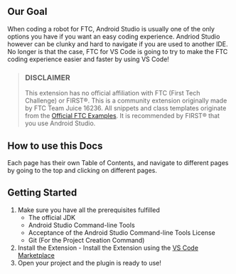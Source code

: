 ## Our Goal
When coding a robot for FTC, Android Studio is usually one of the only options you have if you want an easy coding experience. Andriod Studio however can be clunky and hard to navigate if you are used to another IDE. No longer is that the case, FTC for VS Code is going to try to make the FTC coding experience easier and faster by using VS Code!

> ### **DISCLAIMER**
>
> This extension has no official affiliation with FTC (First Tech Challenge) or FIRST®. This is a community extension originally made by FTC Team Juice 16236. All snippets and class templates originate from the [Official FTC Examples](https://github.com/FIRST-Tech-Challenge/FtcRobotController/tree/master/FtcRobotController/src/main/java/org/firstinspires/ftc/robotcontroller/external/samples). It is recommended by FIRST® that you use Android Studio.

## How to use this Docs
Each page has their own Table of Contents, and navigate to different pages by going to the top and clicking on different pages.

## Getting Started
1. Make sure you have all the prerequisites fulfilled
   - The official JDK
   - Android Studio Command-line Tools
   - Acceptance of the Android Studio Command-line Tools License
   - Git (For the Project Creation Command) 
2. Install the Extension - Install the Extension using the [VS Code Marketplace](https://marketplace.visualstudio.com/items?itemName=Juice16236.ftc-for-vs-code&ssr=false#overview)
3. Open your project and the plugin is ready to use!
